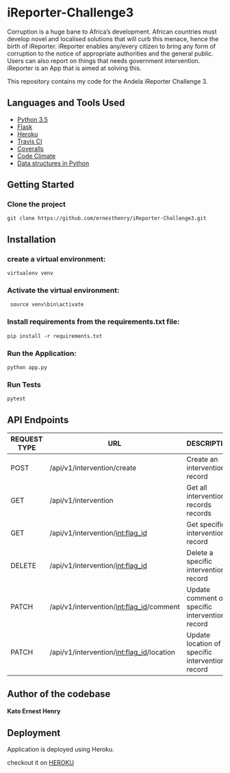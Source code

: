 # iReporter-Challenge3

Corruption is a huge bane to Africa’s development. African countries must develop novel and localised solutions that will curb this menace, hence the birth of iReporter. iReporter enables any/every citizen to bring any form of corruption to the notice of appropriate authorities and the general public. Users can also report on things that needs government intervention. iReporter is an App that is aimed at solving this.


This repository contains my code for the Andela iReporter Challenge 3.

## Languages and Tools Used

* [Python 3.5](https://www.python.org)
* [Flask](http://flask.pocoo.org/)
* [Heroku](https://www.heroku.com/)
* [Travis CI](https://travis-ci.org/)
* [Coveralls](https://coveralls.io/)
* [Code Climate](https://codeclimate.com/)
* [Data structures in Python](https://docs.python.org/3/tutorial/datastructures.html)



## Getting Started

### Clone the project

```
git clone https://github.com/ernesthenry/iReporter-Challenge3.git
```

## Installation


### create a virtual environment:

```
virtualenv venv
```

### Activate the virtual environment:

```
 source venv\bin\activate
```

### Install requirements from the requirements.txt file:

```
pip install -r requirements.txt
```

### Run the Application:

```
python app.py 
```

### Run Tests

```
pytest
```


## API Endpoints

|REQUEST TYPE| URL | DESCRIPTION |
|------------|-----|-------------|
|POST| /api/v1/intervention/create |Create an intervention record|
|GET| /api/v1/intervention |Get all intervention records records |
|GET| /api/v1/intervention/<int:flag_id> |Get specific intervention record|
|DELETE| /api/v1/intervention/<int:flag_id>|Delete a specific intervention record|
|PATCH| /api/v1/intervention/<int:flag_id>/comment |Update comment of a specific intervention record|
|PATCH| /api/v1/intervention/<int:flag_id>/location |Update location of a specific intervention record|


## Author of the codebase

#### Kato Ernest Henry 


## Deployment

Application is deployed using Heroku.

checkout it on [HEROKU](https://ireporterapi-challenge3.herokuapp.com/)